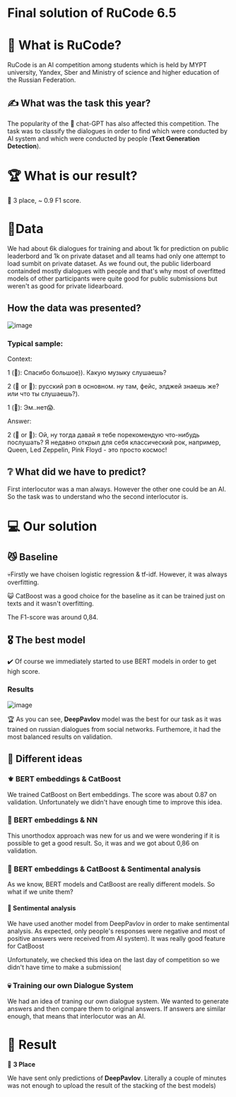 # Final solution of RuCode 6.5

 # 🚀 What is RuCode?

RuCode is an AI competition among students which is held by MYPT university, Yandex, Sber and Ministry of science and higher education of the Russian Federation.

## ✍️ What was the task this year?

The popularity of the 🤖 chat-GPT has also affected this competition. The task was to classify the dialogues in order to find which were conducted by AI system and which were conducted by people (**Text Generation Detection**).

# 🏆 What is our result?

🥉 3 place, ~ 0.9 F1 score.

# 💾Data

We had about 6k dialogues for training and about 1k for prediction on public leaderbord and 1k on private dataset and all teams had only one attempt to load sumbit on private dataset. As we found out, the public liderboard containded mostly dialogues with people and that's why most of overfitted models of other participants were quite good for public submissions but weren't as good for private lidearboard.

## How the data was presented?
![image](https://github.com/MaksKhan/RuCode_6.5/assets/72515541/274d8000-c244-455a-832e-857ac3327f4e)

### Typical sample:

Context:

1 (👱): Спасибо большое)).
Какую музыку слушаешь?

2 (🤖 or 👱): русский рэп в основном.
ну там, фейс, элджей знаешь же?
или что ты слушаешь?).

1 (👱): Эм..нет😱.

Answer:

2 (🤖 or 👱): Ой, ну тогда давай я тебе порекомендую что-нибудь послушать? Я недавно открыл для себя классический рок, например, Queen, Led Zeppelin, Pink Floyd - это просто космос!


## ❔ What did we have to predict?

First interlocutor  was a man always. However the other one could be an AI. So the task was to understand who the second interlocutor is.



# 💻 Our solution

## 😼 Baseline
💀Firstly we have choisen logistic regression & tf-idf. However, it was always overfitting.

😺 CatBoost was a good choice for the baseline as it can be trained just on texts and it wasn't overfitting.

The F1-score was around 0,84.

## 🎖️ The best model

✔️ Of course we immediately started to use BERT models in order to get high score.

### Results
![image](https://github.com/MaksKhan/RuCode_6.5/assets/72515541/cd6a3dd8-856b-4ce5-b8c0-4243502a74e5)

🏆	 As you can see, **DeepPavlov** model was the best for our task as it was trained on russian dialogues from social networks. Furthemore, it had the most balanced results on validation.

## 🤔 Different ideas 

### ⚜️ BERT embeddings & CatBoost
We trained CatBoost on Bert embeddings. The score was about 0.87 on validation. Unfortunately we didn't have enough time to improve this idea.

### 🔱 BERT embeddings & NN

This unorthodox approach was new for us and we were wondering if it is possible to get a good result. So, it was and we got about 0,86 on validation.

### 🔆 BERT embeddings & CatBoost & Sentimental analysis

As we know, BERT models and CatBoost are really different models. So what if we unite them? 

#### 💚 Sentimental analysis
We have used another model from DeepPavlov in order to make sentimental analysis. As expected, only people's responses were negative and most of positive answers were received from AI system). It was really good feature for CatBoost

Unfortunately, we checked this idea on the last day of competition so we didn't have time to make a submission(

### 💀 Training our own Dialogue System

We had an idea of traning our own dialogue system. We wanted to generate answers and then compare them to original answers. If answers are similar enough, that means that interlocutor was an AI.

# 📖 Result

🥉 **3 Place**

We have sent only predictions of **DeepPavlov**. Literally a couple of minutes was not enough to upload the result of the stacking of the best models)

